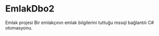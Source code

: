 # EmlakDbo2
Emlak projesi 
Bir emlakçının emlak bilgilerini tuttuğu mssql bağlantılı C# otomasyonu.

